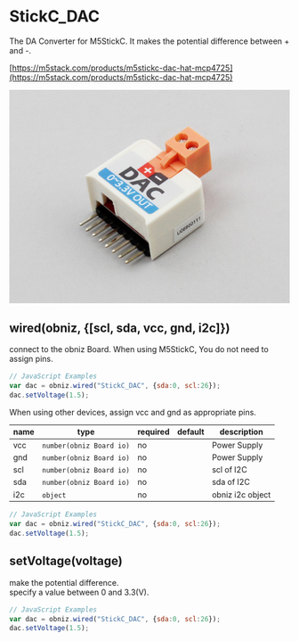 # StickC_DAC

The DA Converter for M5StickC. It makes the potential difference between + and -. 

[https://m5stack.com/products/m5stickc-dac-hat-mcp4725](https://m5stack.com/products/m5stickc-dac-hat-mcp4725)

![](./image.jpg)

## wired(obniz, {[scl, sda, vcc, gnd, i2c]})
connect to the obniz Board.
When using M5StickC, You do not need to assign pins. 

```javascript
// JavaScript Examples
var dac = obniz.wired("StickC_DAC", {sda:0, scl:26});
dac.setVoltage(1.5);
```



When using other devices, assign vcc and gnd as appropriate pins.

name | type | required | default | description
--- | --- | --- | --- | ---
vcc | `number(obniz Board io)` | no |  &nbsp; | Power Supply
gnd | `number(obniz Board io)` | no |  &nbsp; | Power Supply
scl | `number(obniz Board io)` | no |  &nbsp; | scl of I2C
sda | `number(obniz Board io)` | no | &nbsp;  | sda of I2C
i2c | `object` | no | &nbsp;  | obniz i2c object

```javascript
// JavaScript Examples
var dac = obniz.wired("StickC_DAC", {sda:0, scl:26});
dac.setVoltage(1.5);
```


## setVoltage(voltage)

make the potential difference.  
specify a value between 0 and 3.3(V). 

```javascript
// JavaScript Examples
var dac = obniz.wired("StickC_DAC", {sda:0, scl:26});
dac.setVoltage(1.5);
```